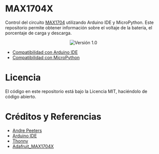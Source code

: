# MAX1704X

Control del circuito [MAX1704](./Docs/max17048-max17049.pdf) utilizando Arduino IDE y MicroPython. Este repositorio permite obtener información sobre el voltaje de la batería, el porcentaje de carga y descarga.

<div align="center">

![Versión 1.0](https://img.shields.io/badge/version-1.0-green)
</div>

- [Compatibilidad con Arduino IDE](./Software/Duino/CONFIG-es.md)
- [Compatibilidad con MicroPython](./Software/MicroPython/CONFIG-sp.md)

# Licencia
El código en este repositorio está bajo la Licencia MIT, haciéndolo de código abierto.

# Créditos y Referencias

- [Andre Peeters](https://github.com/andrethemac/max17043.py/tree/master)
- [Arduino IDE](https://www.arduino.cc/en/software)
- [Thonny](https://thonny.org/)
- [Adafruit_MAX1704X](https://github.com/adafruit/Adafruit_MAX1704X/tree/main)
